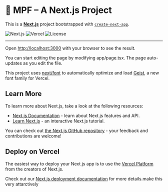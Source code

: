 # 🚀 MPF – A Next.js Project

This is a [**Next.js**](https://nextjs.org) project bootstrapped with [`create-next-app`](https://nextjs.org/docs/app/api-reference/cli/create-next-app).

![Next.js](https://img.shields.io/badge/Next.js-13%2B-black?style=flat-square&logo=next.js)
![Vercel](https://img.shields.io/badge/Deployed%20on-Vercel-black?style=flat-square&logo=vercel)
![License](https://img.shields.io/github/license/SaduAmarasekara/MPF?style=flat-square)

---
Open [http://localhost:3000](http://localhost:3000) with your browser to see the result.

You can start editing the page by modifying app/page.tsx. The page auto-updates as you edit the file.

This project uses [next/font](https://nextjs.org/docs/app/building-your-application/optimizing/fonts) to automatically optimize and load [Geist](https://vercel.com/font), a new font family for Vercel.

## Learn More

To learn more about Next.js, take a look at the following resources:

- [Next.js Documentation](https://nextjs.org/docs) - learn about Next.js features and API.
- [Learn Next.js](https://nextjs.org/learn) - an interactive Next.js tutorial.

You can check out [the Next.js GitHub repository](https://github.com/vercel/next.js) - your feedback and contributions are welcome!

## Deploy on Vercel

The easiest way to deploy your Next.js app is to use the [Vercel Platform](https://vercel.com/new?utm_medium=default-template&filter=next.js&utm_source=create-next-app&utm_campaign=create-next-app-readme) from the creators of Next.js.

Check out our [Next.js deployment documentation](https://nextjs.org/docs/app/building-your-application/deploying) for more details.make this very attarctively

